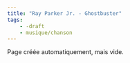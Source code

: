 ```yaml
---
title: "Ray Parker Jr. - Ghostbuster"
tags:
    - -draft
    - musique/chanson
---
```


Page créée automatiquement, mais vide.
